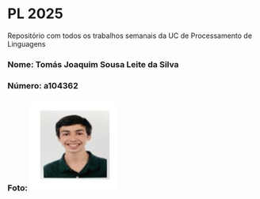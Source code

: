 # PL 2025

Repositório com todos os trabalhos semanais da UC de Processamento de Linguagens

### Nome: Tomás Joaquim Sousa Leite da Silva
### Número: a104362
### Foto: ![Photo](./Photo.png)

